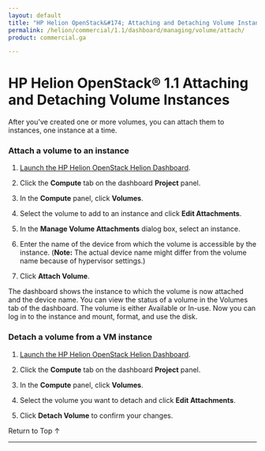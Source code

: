 ```yaml
---
layout: default
title: "HP Helion OpenStack&#174; Attaching and Detaching Volume Instances"
permalink: /helion/commercial/1.1/dashboard/managing/volume/attach/
product: commercial.ga

---
```

<!--PUBLISHED-->

<script>

function PageRefresh {
onLoad="window.refresh"
}

PageRefresh();

</script>

<!--
<p style="font-size: small;"> <a href="/helion/commercial/1.1/ga1/install/">&#9664; PREV</a> | <a href="/helion/commercial/1.1/ga1/install-overview/">&#9650; UP</a> | <a href="/helion/commercial/1.1/ga1/">NEXT &#9654;</a> 
-->

# HP Helion OpenStack&#174; 1.1 Attaching and Detaching Volume Instances

After you've created one or more volumes, you can attach them to instances, one instance at a time.

### Attach a volume to an instance ###

1. [Launch the HP Helion OpenStack Helion Dashboard](/helion/openstack/1.1/dashboard/login/).

2. Click the **Compute** tab on the dashboard **Project** panel.

3. In the **Compute** panel, click **Volumes**.

4. Select the volume to add to an instance and click **Edit Attachments**.

5. In the **Manage Volume Attachments** dialog box, select an instance.

6. Enter the name of the device from which the volume is accessible by the instance. (**Note:** The actual device name might differ from the volume name because of hypervisor settings.)

7. Click **Attach Volume**.

The dashboard shows the instance to which the volume is now attached and the device name. You can view the status of a volume in the Volumes tab of the dashboard. The volume is either Available or In-use. Now you can log in to the instance and mount, format, and use the disk.

### Detach a volume from a VM instance ###

1. [Launch the HP Helion OpenStack Helion Dashboard](/helion/openstack/1.1/dashboard/login/).

2. Click the **Compute** tab on the dashboard **Project** panel.

3. In the **Compute** panel, click **Volumes**.

4. Select the volume you want to detach and click **Edit Attachments**.

5. Click **Detach Volume** to confirm your changes.

<p><a href="#top" style="padding:14px 0px 14px 0px; text-decoration: none;"> Return to Top &#8593; </a>


----
